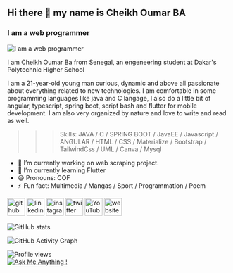 ## Hi there 👋 my name is Cheikh Oumar BA
### I am a web programmer
![I am a web programmer](https://arturssmirnovs.github.io/github-profile-readme-generator/images/banner.png)

I am Cheikh Oumar Ba from Senegal, an engeneering student at Dakar's Polytechnic Higher School

I am a 21-year-old young man curious, dynamic and above all passionate about everything related to new technologies. I am comfortable in some programming languages like java and C langage, I also do a little bit of angular, typescript, spring boot, script bash and flutter for mobile development. I am also very organized by nature and love to write and read as well.

>>> Skills: JAVA / C / SPRING BOOT / JavaEE / Javascript / ANGULAR / HTML / CSS / Materialize / Bootstrap / TailwindCss / UML / Canva / Mysql

- 🔭 I’m currently working on web scraping project. 
- 🌱 I’m currently learning Flutter 
- 😄 Pronouns: COF 
- ⚡ Fun fact: Multimedia / Mangas / Sport / Programmation / Poem


[<img src='https://cdn.jsdelivr.net/npm/simple-icons@3.0.1/icons/github.svg' alt='github' height='40'>](https://github.com/cheikh785)  [<img src='https://cdn.jsdelivr.net/npm/simple-icons@3.0.1/icons/linkedin.svg' alt='linkedin' height='40'>](https://www.linkedin.com/in/@cheikh-oumar-ba-90028019a//)  [<img src='https://cdn.jsdelivr.net/npm/simple-icons@3.0.1/icons/instagram.svg' alt='instagram' height='40'>](https://www.instagram.com/CHEIKHOUMAR.BA.754/)  [<img src='https://cdn.jsdelivr.net/npm/simple-icons@3.0.1/icons/twitter.svg' alt='twitter' height='40'>](https://twitter.com/__ElCof__)  [<img src='https://cdn.jsdelivr.net/npm/simple-icons@3.0.1/icons/youtube.svg' alt='YouTube' height='40'>](https://www.youtube.com/channel/https://twitter.com/__ElCof__?s=09)  [<img src='https://cdn.jsdelivr.net/npm/simple-icons@3.0.1/icons/icloud.svg' alt='website' height='40'>](https://cheikh4dev.web.app/)  

<!-- [![Top Langs](https://github-readme-stats.vercel.app/api/top-langs/?username=cheikh785)](https://github.com/anuraghazra/github-readme-stats) -->

![GitHub stats](https://github-readme-stats.vercel.app/api?username=cheikh785&show_icons=true&count_private=true)  

![GitHub Activity Graph](https://activity-graph.herokuapp.com/graph?username=cheikh785)  

![Profile views](https://gpvc.arturio.dev/cheikh785)  
[![Ask Me Anything !](https://img.shields.io/badge/Ask%20me-anything-1abc9c.svg)](https://GitHub.com/Cheikh785)
<!---
Cheikh785/Cheikh785 is a ✨ special ✨ repository because its `README.md` (this file) appears on your GitHub profile.
You can click the Preview link to take a look at your changes.
--->
